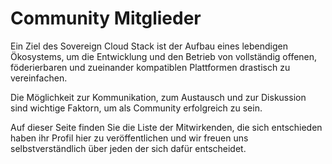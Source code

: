 # Community Mitglieder

Ein Ziel des Sovereign Cloud Stack ist der Aufbau eines lebendigen Ökosystems, um
die Entwicklung und den Betrieb von vollständig offenen, föderierbaren und zueinander
kompatiblen Plattformen drastisch zu vereinfachen.

Die Möglichkeit zur Kommunikation, zum Austausch und zur Diskussion sind wichtige Faktorn, um als Community erfolgreich zu sein.

Auf dieser Seite finden Sie die Liste der Mitwirkenden, die sich entschieden haben ihr Profil hier zu veröffentlichen und
wir freuen uns selbstverständlich über jeden der sich dafür entscheidet.
